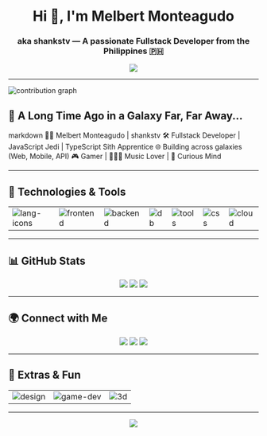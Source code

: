 <h1 align="center">Hi 👋, I'm Melbert Monteagudo</h1>
<h3 align="center">aka shankstv — A passionate Fullstack Developer from the Philippines 🇵🇭</h3>

<!-- Typing SVG with cool font -->
<p align="center">
  <img src="https://readme-typing-svg.herokuapp.com?font=Old+English+Text+MT&size=30&duration=5000&color=FFE81F&center=true&vCenter=true&multiline=true&width=800&height=120&lines=Welcome+to+my+Star+Wars-themed+Profile!;This+is+where+the+coding+force+is+strong!" />
</p>

<!-- ---

<picture>
  <source media="(prefers-color-scheme: dark)" srcset="https://raw.githubusercontent.com/shankstv/shankstv/output/snk-contribution-graph-dark.svg">
  <source media="(prefers-color-scheme: light)" srcset="https://raw.githubusercontent.com/shankstv/shankstv/output/snk-contribution-graph.svg">
  <img alt="snk contribution graph" src="https://raw.githubusercontent.com/shankstv/shankstv/output/snk-contribution-graph.svg">
</picture>

--- -->

---

<picture>
  <source media="(prefers-color-scheme: dark)" srcset="https://raw.githubusercontent.com/shankstv/shankstv/output/latest-contribution.svg">
  <source media="(prefers-color-scheme: light)" srcset="https://raw.githubusercontent.com/shankstv/shankstv/output/latest-contribution.svg">
  <img alt="contribution graph" src="https://raw.githubusercontent.com/shankstv/shankstv/output/latest-contribution.svg">
</picture>


## 🌌 A Long Time Ago in a Galaxy Far, Far Away...

markdown
🧔🏻 Melbert Monteagudo | shankstv
🛠️ Fullstack Developer | JavaScript Jedi | TypeScript Sith Apprentice
🌐 Building across galaxies (Web, Mobile, API)
🎮 Gamer | 👨🏻‍🎤 Music Lover | 🧠 Curious Mind


---


## 🚀 Technologies & Tools

<table>
  <tr>
    <td><img src="https://skillicons.dev/icons?i=html,css,js,ts" alt="lang-icons" /></td>
    <td><img src="https://skillicons.dev/icons?i=react,vue" alt="frontend" /></td>
    <td><img src="https://skillicons.dev/icons?i=laravel" alt="backend" /></td>
    <td><img src="https://skillicons.dev/icons?i=postgres,mysql,mongodb" alt="db" /></td>
    <td><img src="https://skillicons.dev/icons?i=docker,git,github,vscode,visualstudio" alt="tools" /></td>
    <td><img src="https://skillicons.dev/icons?i=tailwind,css,bootstrap" alt="css" /></td>
    <td><img src="https://skillicons.dev/icons?i=aws,firebase" alt="cloud" /></td>
  </tr>
</table>

---

## 📊 GitHub Stats

<p align="center">
  <img src="https://github-readme-stats.vercel.app/api?username=shankstv&show_icons=true&theme=gotham" />
  <img src="https://github-readme-streak-stats.herokuapp.com/?user=shankstv&theme=gotham" />
  <img src="https://github-readme-stats.vercel.app/api/top-langs/?username=shankstv&layout=compact&theme=gotham" />
</p>

---

## 🌍 Connect with Me

<p align="center">
  <a href="https://twitter.com/shankstv"><img src="https://img.shields.io/badge/Facebook-1DA1F2?style=for-the-badge&logo=twitter&logoColor=white"/></a>
  <a href="https://www.linkedin.com/in/melbert-monteagudo-215532301/"><img src="https://img.shields.io/badge/LinkedIn-0077B5?style=for-the-badge&logo=linkedin&logoColor=white"/></a>
  <a href="mailto:melbertmonteagudo@gmail.com"><img src="https://img.shields.io/badge/Gmail-EA4335?style=for-the-badge&logo=gmail&logoColor=white"/></a>
</p>

---

## 🔧 Extras & Fun

<table>
  <tr>
    <td><img src="https://skillicons.dev/icons?i=figma,ps,ae,premiere" alt="design" /></td>
    <td><img src="https://skillicons.dev/icons?i=unity" alt="game-dev" /></td>
    <td><img src="https://skillicons.dev/icons?i=blender" alt="3d" /></td>
  </tr>
</table>

---

<p align="center">
  <img src="https://github-profile-trophy.vercel.app/?username=shankstv&theme=tokyonight&row=1&column=6" />
</p>
